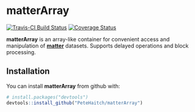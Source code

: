 
<!-- README.md is generated from README.Rmd. Please edit that file -->
matterArray
===========

[![Travis-CI Build Status](https://travis-ci.org/PeteHaitch/matterArray.svg?branch=master)](https://travis-ci.org/PeteHaitch/matterArray) [![Coverage Status](https://img.shields.io/codecov/c/github/PeteHaitch/matterArray/master.svg)](https://codecov.io/github/PeteHaitch/matterArray?branch=master)

**matterArray** is an array-like container for convenient access and manipulation of [**matter**](https://bioconductor.org/packages/matter/) datasets. Supports delayed operations and block processing.

Installation
------------

You can install **matterArray** from github with:

``` r
# install.packages("devtools")
devtools::install_github("PeteHaitch/matterArray")
```

<!-- TODO: Examples section -->
